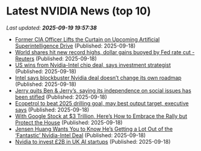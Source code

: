 # Latest NVIDIA News (top 10)
_Last updated: **2025-09-19 19:57:38**_

- [Former CIA Officer Lifts the Curtain on Upcoming Artificial Superintelligence Drive](https://www.globenewswire.com/news-release/2025/09/18/3152797/0/en/Former-CIA-Officer-Lifts-the-Curtain-on-Upcoming-Artificial-Superintelligence-Drive.html) (Published: 2025-09-18)
- [World shares hit new record highs, dollar gains buoyed by Fed rate cut - Reuters](https://slashdot.org/firehose.pl?op=view&amp;id=179352864) (Published: 2025-09-18)
- [US wins from Nvidia-Intel chip deal, says investment strategist](https://finance.yahoo.com/video/us-wins-nvidia-intel-chip-195226051.html) (Published: 2025-09-18)
- [Intel says blockbuster Nvidia deal doesn’t change its own roadmap](https://www.pcworld.com/article/2913872/intel-nvidia-deal-doesnt-change-its-roadmap.html) (Published: 2025-09-18)
- [Jerry quits Ben & Jerry’s, saying its independence on social issues has been stifled](https://biztoc.com/x/052633ee6c3b0cf2) (Published: 2025-09-18)
- [Ecopetrol to beat 2025 drilling goal, may best output target, executive says](https://biztoc.com/x/6d0ebf211a8a066c) (Published: 2025-09-18)
- [With Google Stock at $3 Trillion, Here’s How to Embrace the Rally but Protect the House](https://biztoc.com/x/c4e43b60180989e2) (Published: 2025-09-18)
- [Jensen Huang Wants You to Know He’s Getting a Lot Out of the ‘Fantastic’ Nvidia-Intel Deal](https://www.wired.com/story/nvidia-intel-announce-collaboration-chips/) (Published: 2025-09-18)
- [Nvidia to invest £2B in UK AI startups](https://biztoc.com/x/ad875544d8f35763) (Published: 2025-09-18)
